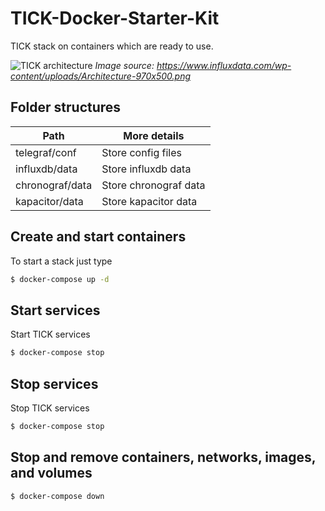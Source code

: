 # TICK-Docker-Starter-Kit

TICK stack on containers which are ready to use.

![TICK architecture](https://raw.githubusercontent.com/blacksourcez/tick-docker-starter-kit/master/docs/images/tick-architecture.png)
*Image source: https://www.influxdata.com/wp-content/uploads/Architecture-970x500.png*


## Folder structures

| Path            | More details          |
|-----------------|-----------------------|
| telegraf/conf   | Store config files    |
| influxdb/data   | Store influxdb data   |
| chronograf/data | Store chronograf data |
| kapacitor/data  | Store kapacitor data  |

## Create and start containers

To start a stack just type

```bash
$ docker-compose up -d
```

## Start services

Start TICK services

```bash
$ docker-compose stop
```

## Stop services

Stop TICK services

```bash
$ docker-compose stop
```

## Stop and remove containers, networks, images, and volumes

```bash
$ docker-compose down
```
